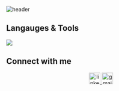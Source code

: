 ![header](https://capsule-render.vercel.app/api?type=venom&color=DBE2EF&height=300&section=header&text=Hyewon%20Kim&fontSize=60&fontColor=222831&desc=Hi%20%I'm%20&descAlignY=30&descSize=35&descAlign=35)

## Langauges & Tools
<div align="left">
  <a href="https://skillicons.dev" align="center">
    <img src="https://skillicons.dev/icons?i=spring,nestjs,nextjs,css,html,js,python,java,react" />
  </a>



## Connect with me
<div align="center">
  <a href="www.linkedin.com/in/hyewonkim0608" target="_blank" rel="noopener noreferrer">
  <img src="https://img.shields.io/static/v1?message=LinkedIn&logo=linkedin&label=&color=0077B5&logoColor=white&labelColor=&style=for-the-badge" height="30" alt="linkedin logo"  />
  </a>
  <a href="mailto:your.email@example.com">
    <img src="https://img.shields.io/static/v1?message=Gmail&logo=gmail&label=&color=D14836&logoColor=white&labelColor=&style=for-the-badge" height="30" alt="gmail logo"  />
   </a>
</div>



<!--
**onlyone020608/onlyone020608** is a ✨ _special_ ✨ repository because its `README.md` (this file) appears on your GitHub profile.

Here are some ideas to get you started:

- 🔭 I’m currently working on ...
- 🌱 I’m currently learning ...
- 👯 I’m looking to collaborate on ...
- 🤔 I’m looking for help with ...
- 💬 Ask me about ...
- 📫 How to reach me: ...
- 😄 Pronouns: ...
- ⚡ Fun fact: ...
-->
